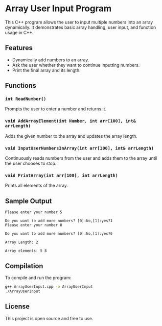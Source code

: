 # Array User Input Program

This C++ program allows the user to input multiple numbers into an array dynamically. It demonstrates basic array handling, user input, and function usage in C++.

## Features

- Dynamically add numbers to an array.
- Ask the user whether they want to continue inputting numbers.
- Print the final array and its length.

## Functions

### `int ReadNumber()`
Prompts the user to enter a number and returns it.

### `void AddArrayElement(int Number, int arr[100], int& arrLength)`
Adds the given number to the array and updates the array length.

### `void InputUserNumbersInArray(int arr[100], int& arrLength)`
Continuously reads numbers from the user and adds them to the array until the user chooses to stop.

### `void PrintArray(int arr[100], int arrLength)`
Prints all elements of the array.

## Sample Output

```
Please enter your number 5

Do you want to add more numbers? [0]:No,[1]:yes?1
Please enter your number 8

Do you want to add more numbers? [0]:No,[1]:yes?0

Array Length: 2

Array elements: 5 8
```

## Compilation

To compile and run the program:

```bash
g++ ArrayUserInput.cpp -o ArrayUserInput
./ArrayUserInput
```

## License

This project is open source and free to use.
